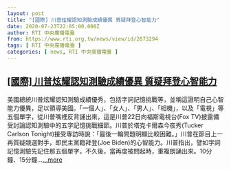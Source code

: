 ```yaml
---
layout: post
title: "[國際] 川普炫耀認知測驗成績優異 質疑拜登心智能力"
date: 2020-07-23T22:05:00.000Z
author: RTI 中央廣播電臺
from: https://www.rti.org.tw/news/view/id/2073294
tags: [ RTI 中央廣播電臺 ]
categories: [ news, RTI 中央廣播電臺 ]
---
```

<!--1595541900000-->
[[國際] 川普炫耀認知測驗成績優異 質疑拜登心智能力](https://www.rti.org.tw/news/view/id/2073294)
------

<div>
美國總統川普炫耀認知測驗成績優秀，包括字詞記憶挑戰等，並稱這證明自己心智能力優異，足以領導美國。「一個人」、「女人」、「男人」、「相機」，以及「電視」等五個單字，從川普嘴裡反背誦出來，這是川普22日向福斯電視台(Fox TV)披露備受討論認知測驗中的五字記憶挑戰細節。川普於塔克卡爾森今夜秀(Tucker Carlson Tonight)接受專訪時說：「最後一輪問題明顯比較困難。」川普在節目上一再質疑競選對手，即民主黨籍拜登(Joe Biden)的心智能力。川普指出，譬如字詞記憶測驗先記住那五個單字，不久後，當再度被問起時，重複朗誦出來。10分鐘、15分鐘...<a target="_blank" href="https://www.rti.org.tw/news/view/id/2073294">...more</a>
</div>
